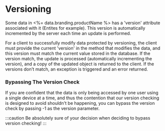 # Versioning

Some data in <%= data.branding.productName %> has a 'version' attribute associated with it (Entites for example). This version is automatically incremented by the server each time an update is performed.

For a client to successfully modify data protected by versioning, the client must provide the current 'version' in the method that modifies the data,
and this version must match the current value stored in the database.
If the version match, the update is processed (automatically incrementing the version), and a copy of the
updated object is returned to the client. If the versions don’t match, an exception is triggered and an error returned.

### Bypassing The Version Check

If you are confident that the data is only being accessed by one user using a single device at a time, and thus the contention
that our version checking is designed to avoid shouldn't be happening, you can bypass the version check by passing -1 as the version parameter.

:::caution
Be absolutely sure of your decision when deciding to bypass version checking!
:::

